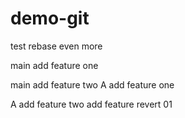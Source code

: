 # demo-git

test rebase even more

main add feature one

main add feature two
A add feature one

A add feature two
add feature revert 01
